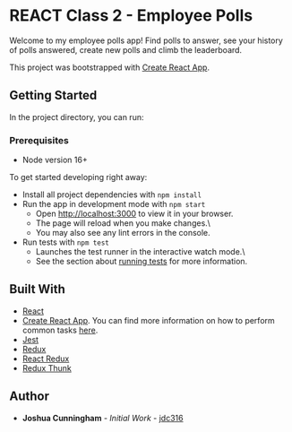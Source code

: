 # REACT Class 2 - Employee Polls

Welcome to my employee polls app! Find polls to answer, see your history of polls answered, create new polls and climb the leaderboard.

This project was bootstrapped with [Create React App](https://github.com/facebook/create-react-app).

## Getting Started

In the project directory, you can run:

### Prerequisites

- Node version 16+

To get started developing right away:

- Install all project dependencies with `npm install`
- Run the app in development mode with `npm start`
    - Open [http://localhost:3000](http://localhost:3000) to view it in your browser.
    - The page will reload when you make changes.\
    - You may also see any lint errors in the console.
- Run tests with `npm test`
    - Launches the test runner in the interactive watch mode.\
    - See the section about [running tests](https://facebook.github.io/create-react-app/docs/running-tests) for more information.

## Built With

* [React](https://react.dev/)
* [Create React App](https://github.com/facebook/create-react-app). You can find more information on how to perform common tasks [here](https://github.com/facebook/create-react-app/blob/main/packages/cra-template/template/README.md).
* [Jest](https://jestjs.io/)
* [Redux](https://redux.js.org/)
* [React Redux](https://react-redux.js.org/)
* [Redux Thunk](https://github.com/reduxjs/redux-thunk)

## Author
* **Joshua Cunningham** - *Initial Work* - [jdc316](https://github.com/jdc316)
